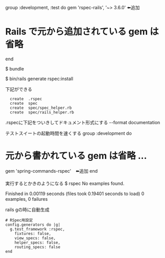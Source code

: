 group :development, :test do
  gem 'rspec-rails', '~> 3.6.0' ⬅️追加
  # Rails で元から追加されている gem は省略
 end

$ bundle

$ bin/rails generate rspec:install

下記ができる

      create  .rspec
      create  spec
      create  spec/spec_helper.rb
      create  spec/rails_helper.rb

.rspecに下記をついきしてドキュメント形式にする
--format documentation


テストスイートの起動時間を速くする
group :development do
# 元から書かれている gem は省略 ... 
gem 'spring-commands-rspec'　⬅️追加
end


実行するとかきのようになる
$ rspec
No examples found.

Finished in 0.00119 seconds (files took 0.19401 seconds to load)
0 examples, 0 failures


rails gの時に自動生成


    # RSpec用設定
    config.generators do |g|
      g.test_framework :rspec,
        fixtures: false,
        view_specs: false,
        helper_specs: false,
        routing_specs: false
    end